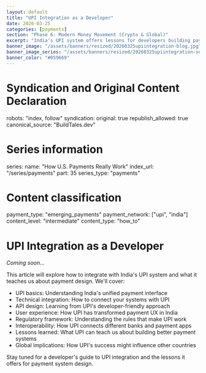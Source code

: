 ```yaml
---
layout: default
title: "UPI Integration as a Developer"
date: 2026-03-25
categories: [payments]
section: "Phase 6: Modern Money Movement (Crypto & Global)"
excerpt: "India's UPI system offers lessons for developers building payment systems. Learn how to integrate with UPI and what it teaches us about payment design."
banner_image: "/assets/banners/resized/20260325upiintegration-blog.jpg"
banner_image_series: "/assets/banners/resized/20260325upiintegration-series.jpg"
banner_color: "#059669"
---
```


# Syndication and Original Content Declaration
robots: "index, follow"
syndication:
  original: true
  republish_allowed: true
  canonical_source: "BuildTales.dev"

# Series information
series:
  name: "How U.S. Payments Really Work"
  index_url: "/series/payments"
  part: 35
  series_type: "payments"

# Content classification
payment_type: "emerging_payments"
payment_network: ["upi", "india"]
content_level: "intermediate"
content_type: "how_to"

# UPI Integration as a Developer

*Coming soon...*

This article will explore how to integrate with India's UPI system and what it teaches us about payment design. We'll cover:

- UPI basics: Understanding India's unified payment interface
- Technical integration: How to connect your systems with UPI
- API design: Learning from UPI's developer-friendly approach
- User experience: How UPI has transformed payment UX in India
- Regulatory framework: Understanding the rules that make UPI work
- Interoperability: How UPI connects different banks and payment apps
- Lessons learned: What UPI can teach us about building better payment systems
- Global implications: How UPI's success might influence other countries

Stay tuned for a developer's guide to UPI integration and the lessons it offers for payment system design.


